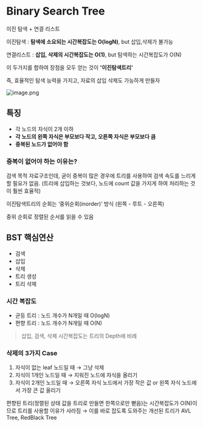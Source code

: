 # Binary Search Tree

이진 탐색 + 연결 리스트

이진탐색 : **탐색에 소요되는 시간복잡도는 O(logN)**, but 삽입,삭제가 불가능

연결리스트 : **삽입, 삭제의 시간복잡도는 O(1)**, but 탐색하는 시간복잡도가 O(N)

이 두가지를 합하여 장점을 모두 얻는 것이 **'이진탐색트리'**

즉, 효율적인 탐색 능력을 가지고, 자료의 삽입 삭제도 가능하게 만들자

![image.png](attachment:7f31959a-a3f9-4b88-8f58-83ed843754ae:image.png)

## 특징

- 각 노드의 자식이 2개 이하
- **각 노드의 왼쪽 자식은 부모보다 작고, 오른쪽 자식은 부모보다 큼**
- **중복된 노드가 없어야 함**

### 중복이 없어야 하는 이유는?

검색 목적 자료구조인데, 굳이 중복이 많은 경우에 트리를 사용하여 검색 속도를 느리게 할 필요가 없음. (트리에 삽입하는 것보다, 노드에 count 값을 가지게 하여 처리하는 것이 훨씬 효율적)

이진탐색트리의 순회는 ‘중위순회(inorder)’ 방식 (왼쪽 - 루트 - 오른쪽)

중위 순회로 정렬된 순서를 읽을 수 있음

## **BST 핵심연산**

- 검색
- 삽입
- 삭제
- 트리 생성
- 트리 삭제

### **시간 복잡도**

- 균등 트리 : 노드 개수가 N개일 때 O(logN)
- 편향 트리 : 노드 개수가 N개일 때 O(N)

> 삽입, 검색, 삭제 시간복잡도는 트리의 Depth에 비례
> 

### **삭제의 3가지 Case**

1. 자식이 없는 leaf 노드일 때 → 그냥 삭제
2. 자식이 1개인 노드일 때 → 지워진 노드에 자식을 올리기
3. 자식이 2개인 노드일 때 → 오른쪽 자식 노드에서 가장 작은 값 or 왼쪽 자식 노드에서 가장 큰 값 올리기

편향된 트리(정렬된 상태 값을 트리로 만들면 한쪽으로만 뻗음)는 시간복잡도가 O(N)이므로 트리를 사용할 이유가 사라짐 → 이를 바로 잡도록 도와주는 개선된 트리가 AVL Tree, RedBlack Tree